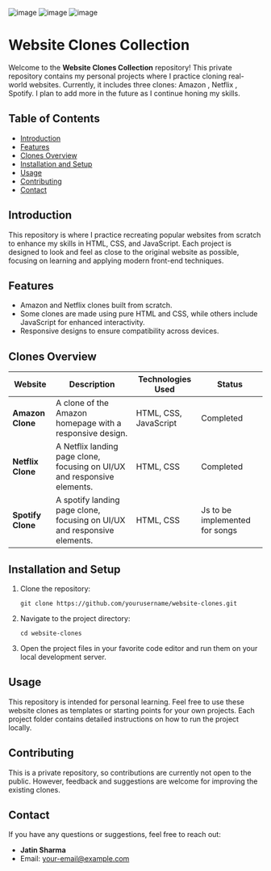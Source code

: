 ![image](https://github.com/user-attachments/assets/0c8f0e1d-ffdd-4281-801a-4d4393d8c64e)
![image](https://github.com/user-attachments/assets/f74448f7-d1c2-4455-89a2-fa1c9ae16501)
![image](https://github.com/user-attachments/assets/a57cdba8-1454-4dc8-9f55-d8c0f1428dc5)


<!DOCTYPE html>
<html lang="en">
<head>
    <meta charset="UTF-8">
    <meta name="viewport" content="width=device-width, initial-scale=1.0">
    <meta http-equiv="X-UA-Compatible" content="ie=edge">
</head>
<body>

<h1>Website Clones Collection</h1>

<p>Welcome to the <strong>Website Clones Collection</strong> repository! This private repository contains my personal projects where I practice cloning real-world websites. Currently, it includes three clones: Amazon , Netflix , Spotify. I plan to add more in the future as I continue honing my skills.</p>

<h2>Table of Contents</h2>
<ul>
    <li><a href="#introduction">Introduction</a></li>
    <li><a href="#features">Features</a></li>
    <li><a href="#clones-overview">Clones Overview</a></li>
    <li><a href="#installation-and-setup">Installation and Setup</a></li>
    <li><a href="#usage">Usage</a></li>
    <li><a href="#contributing">Contributing</a></li>
    <li><a href="#contact">Contact</a></li>
</ul>

<h2 id="introduction">Introduction</h2>
<p>This repository is where I practice recreating popular websites from scratch to enhance my skills in HTML, CSS, and JavaScript. Each project is designed to look and feel as close to the original website as possible, focusing on learning and applying modern front-end techniques.</p>

<h2 id="features">Features</h2>
<ul>
    <li>Amazon and Netflix clones built from scratch.</li>
    <li>Some clones are made using pure HTML and CSS, while others include JavaScript for enhanced interactivity.</li>
    <li>Responsive designs to ensure compatibility across devices.</li>
</ul>

<h2 id="clones-overview">Clones Overview</h2>

<table>
    <thead>
        <tr>
            <th>Website</th>
            <th>Description</th>
            <th>Technologies Used</th>
            <th>Status</th>
        </tr>
    </thead>
    <tbody>
        <tr>
            <td><strong>Amazon Clone</strong></td>
            <td>A clone of the Amazon homepage with a responsive design.</td>
            <td>HTML, CSS, JavaScript</td>
            <td>Completed</td>
        </tr>
        <tr>
            <td><strong>Netflix Clone</strong></td>
            <td>A Netflix landing page clone, focusing on UI/UX and responsive elements.</td>
            <td>HTML, CSS</td>
            <td>Completed</td>
        </tr>
        <tr>
            <td><strong>Spotify Clone</strong></td>
            <td>A spotify landing page clone, focusing on UI/UX and responsive elements.</td>
            <td>HTML, CSS</td>
            <td>Js to be implemented for songs</td>
        </tr>
    </tbody>
</table>

<h2 id="installation-and-setup">Installation and Setup</h2>
<ol>
    <li>Clone the repository:
        <pre><code>git clone https://github.com/yourusername/website-clones.git</code></pre>
    </li>
    <li>Navigate to the project directory:
        <pre><code>cd website-clones</code></pre>
    </li>
    <li>Open the project files in your favorite code editor and run them on your local development server.</li>
</ol>

<h2 id="usage">Usage</h2>
<p>This repository is intended for personal learning. Feel free to use these website clones as templates or starting points for your own projects. Each project folder contains detailed instructions on how to run the project locally.</p>

<h2 id="contributing">Contributing</h2>
<p>This is a private repository, so contributions are currently not open to the public. However, feedback and suggestions are welcome for improving the existing clones.</p>

<h2 id="contact">Contact</h2>
<p>If you have any questions or suggestions, feel free to reach out:</p>
<ul>
    <li><strong>Jatin Sharma</strong></li>
    <li>Email: <a href="mailto:jatin2026.be23@chitkara.edu.in">your-email@example.com</a></li>
</ul>

</body>
</html>
